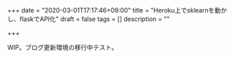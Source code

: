 +++
date = "2020-03-01T17:17:46+09:00"
title = "Heroku上でsklearnを動かし、flaskでAPI化"
draft = false 
tags = []
description = ""

+++

WIP。ブログ更新環境の移行中テスト。

